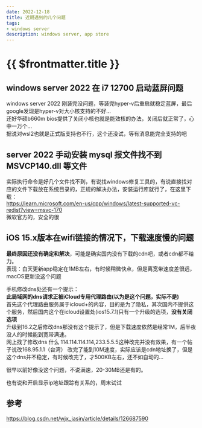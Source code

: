 ```yaml
---
date: 2022-12-18
title: 近期遇到的几个问题
tags:
- windows server
description: windows server, app store
---
```

# {{ $frontmatter.title }}

## windows server 2022 在 i7 12700 启动蓝屏问题
windows server 2022 刚装完没问题，等装完hyper-v后重启就稳定蓝屏，最后google发现是hyper-v对大小核支持的不好...  
还好华硕b660m bios提供了关闭小核也就是能效核的办法，关闭后就正常了，心中一万个...  
据说对wsl2也就是正式版支持也不行，这个还没试，等有消息能完全支持的吧

## server 2022 手动安装 mysql 报文件找不到 MSVCP140.dll 等文件
实际执行命令是好几个文件找不到，有说找windows修复工具的，有说直接找对应的文件下载放在系统目录的，正规的解决办法，安装运行库就行了，在这里下载：  
https://learn.microsoft.com/en-us/cpp/windows/latest-supported-vc-redist?view=msvc-170  
微软官方的，安全的很

## iOS 15.x版本在wifi链接的情况下，下载速度慢的问题
**最终原因还没有确定和解决**，可能是确实国内没有下载的cdn吧，或者cdn都不给力。  
表现：白天更新app稳定在1MB左右，有时候稍微快点，但是离宽带速度差很远，macOS更新没这个问题  

手机修改dns处还有一个提示：    
**此局域网的dns请求正被iCloud专用代理路由(以为是这个问题，实际不是)**    
首先这个代理路由服务属于icloud+的内容，目的是为了隐私，其次国内不提供这个服务，然后国内这个在icloud设置处(ios15.7.1)只有一个升级的选项，**没有关闭选项**  
升级到16.2之后修改dns那没有这个提示了，但是下载速度依然是经常1M，后半夜没人的时候能到宽带满速。  
网上找了修改dns 什么 114.114.114.114,233.5.5.5这种改完并没有效果，有一个帖子说改168.95.1.1（台湾） 改完了能到10M速度，实际应该是cdn地址换了，但是这个dns并不稳定，有时候改完了，才500KB左右，还不如自动的...  

很早以前好像没这个问题，不说满速，20-30MB还是有的。

也有说和开启显示ip地址跟踪有关系的，周末试试

## 参考
https://blog.csdn.net/wjx_jasin/article/details/126687590
